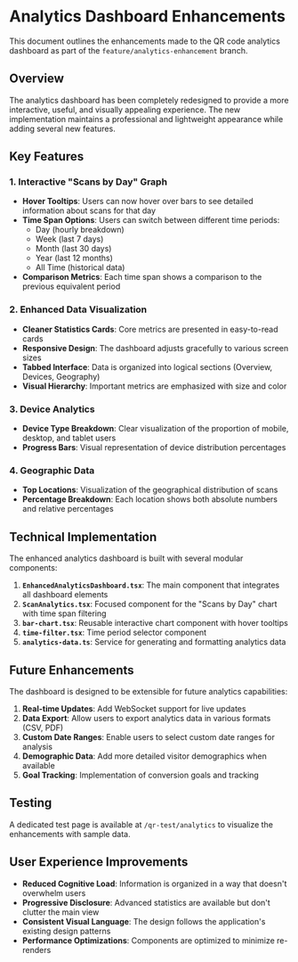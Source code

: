 # Analytics Dashboard Enhancements

This document outlines the enhancements made to the QR code analytics dashboard as part of the `feature/analytics-enhancement` branch.

## Overview

The analytics dashboard has been completely redesigned to provide a more interactive, useful, and visually appealing experience. The new implementation maintains a professional and lightweight appearance while adding several new features.

## Key Features

### 1. Interactive "Scans by Day" Graph

- **Hover Tooltips**: Users can now hover over bars to see detailed information about scans for that day
- **Time Span Options**: Users can switch between different time periods:
  - Day (hourly breakdown)
  - Week (last 7 days)
  - Month (last 30 days)
  - Year (last 12 months)
  - All Time (historical data)
- **Comparison Metrics**: Each time span shows a comparison to the previous equivalent period

### 2. Enhanced Data Visualization

- **Cleaner Statistics Cards**: Core metrics are presented in easy-to-read cards
- **Responsive Design**: The dashboard adjusts gracefully to various screen sizes
- **Tabbed Interface**: Data is organized into logical sections (Overview, Devices, Geography)
- **Visual Hierarchy**: Important metrics are emphasized with size and color

### 3. Device Analytics

- **Device Type Breakdown**: Clear visualization of the proportion of mobile, desktop, and tablet users
- **Progress Bars**: Visual representation of device distribution percentages

### 4. Geographic Data

- **Top Locations**: Visualization of the geographical distribution of scans
- **Percentage Breakdown**: Each location shows both absolute numbers and relative percentages

## Technical Implementation

The enhanced analytics dashboard is built with several modular components:

1. **`EnhancedAnalyticsDashboard.tsx`**: The main component that integrates all dashboard elements
2. **`ScanAnalytics.tsx`**: Focused component for the "Scans by Day" chart with time span filtering
3. **`bar-chart.tsx`**: Reusable interactive chart component with hover tooltips
4. **`time-filter.tsx`**: Time period selector component
5. **`analytics-data.ts`**: Service for generating and formatting analytics data

## Future Enhancements

The dashboard is designed to be extensible for future analytics capabilities:

1. **Real-time Updates**: Add WebSocket support for live updates
2. **Data Export**: Allow users to export analytics data in various formats (CSV, PDF)
3. **Custom Date Ranges**: Enable users to select custom date ranges for analysis
4. **Demographic Data**: Add more detailed visitor demographics when available
5. **Goal Tracking**: Implementation of conversion goals and tracking

## Testing

A dedicated test page is available at `/qr-test/analytics` to visualize the enhancements with sample data.

## User Experience Improvements

- **Reduced Cognitive Load**: Information is organized in a way that doesn't overwhelm users
- **Progressive Disclosure**: Advanced statistics are available but don't clutter the main view
- **Consistent Visual Language**: The design follows the application's existing design patterns
- **Performance Optimizations**: Components are optimized to minimize re-renders 
